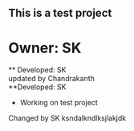 ## This is a test project
# Owner: SK<br>
** Developed: SK<br>
updated by Chandrakanth<br>
**Developed: SK<br>
* Working on test project<br>

Changed by SK
ksndalkndlksjlakjdk